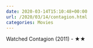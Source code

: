 ```yaml
---
date: 2020-03-14T15:10:48+00:00
url: /2020/03/14/contagion.html
categories: Movies
---
```

Watched Contagion (2011) - ★★




